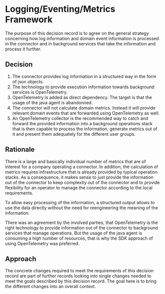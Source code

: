 # Logging/Eventing/Metrics Framework

The purpose of this decision record is to agree on the general strategy concerning how log information and domain
event information is processed in the connector and in background services that take the information and process
it further.

## Decision

1. The connector provides log information in a structured way in the form of json objects.
2. The technology to provide execution information towards background services is OpenTelemetry.
3. OpenTelemetry is added as direct dependency. The target is that the usage of the java agent is abandonned.
4. The connector will not calculate domain metrics. Instead it will provide relevant domain events that are forwarded
   using OpenTelemetry as well.
5. An OpenTelemetry collector is the recommended way to catch and forward the provided information into a background
   operations stack that is then capable to process the information, generate metrics out of it and present them
   adequately for the different user groups.

## Rationale

There is a large and basically individual number of metrics that are of interest for a company operating a connector.
In addition, the calculation of metrics requires infrastructure that is already provided by typical operation stacks.
As a consequence, it makes sense to just provide the information out of the connector to keep complexity out of the
connector and to provide flexibility for an operator to manage the connector according to the local requirements.

To allow easy processing of the information, a structured output allows to use the data directly without the need
for reengineering the meaning of the information.

There was an agreement by the involved parties, that OpenTelemetry is the right technology to provide information
out of the connector to background services that manage operations. But the usage of the java agent is consuming a
high number of resources, that is why the SDK approach of using OpenTelemetry was preferred.

## Approach

The concrete changes required to meet the requirements of this decision record are part of further records looking
into single changes needed to meet the goals described by this decision record. The goal here is to bring the
different changes into an overall context.

